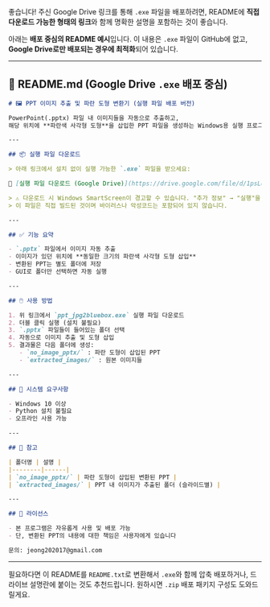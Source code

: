 좋습니다! 주신 Google Drive 링크를 통해 `.exe` 파일을 배포하려면, README에 **직접 다운로드 가능한 형태의 링크**와 함께 명확한 설명을 포함하는 것이 좋습니다.

아래는 **배포 중심의 README 예시**입니다.
이 내용은 `.exe` 파일이 GitHub에 없고, **Google Drive로만 배포되는 경우에 최적화**되어 있습니다.

---

## 📄 README.md (Google Drive `.exe` 배포 중심)

```markdown
# 🖼️ PPT 이미지 추출 및 파란 도형 변환기 (실행 파일 배포 버전)

PowerPoint(.pptx) 파일 내 이미지들을 자동으로 추출하고,  
해당 위치에 **파란색 사각형 도형**을 삽입한 PPT 파일을 생성하는 Windows용 실행 프로그램입니다.

---

## 📦 실행 파일 다운로드

> 아래 링크에서 설치 없이 실행 가능한 `.exe` 파일을 받으세요:

🔗 [실행 파일 다운로드 (Google Drive)](https://drive.google.com/file/d/1psLqP9MIE8zmPLs1ZFDXKb_1VXIKrm2o/view?usp=drive_link)

> ⚠️ 다운로드 시 Windows SmartScreen이 경고할 수 있습니다. "추가 정보" → "실행"을 눌러주세요.  
> 이 파일은 직접 빌드된 것이며 바이러스나 악성코드는 포함되어 있지 않습니다.

---

## ✅ 기능 요약

- `.pptx` 파일에서 이미지 자동 추출
- 이미지가 있던 위치에 **동일한 크기의 파란색 사각형 도형 삽입**
- 변환된 PPT는 별도 폴더에 저장
- GUI로 폴더만 선택하면 자동 실행

---

## 🖱️ 사용 방법

1. 위 링크에서 `ppt_jpg2bluebox.exe` 실행 파일 다운로드
2. 더블 클릭 실행 (설치 불필요)
3. `.pptx` 파일들이 들어있는 폴더 선택
4. 자동으로 이미지 추출 및 도형 삽입
5. 결과물은 다음 폴더에 생성:
   - `no_image_pptx/` : 파란 도형이 삽입된 PPT
   - `extracted_images/` : 원본 이미지들

---

## 🧩 시스템 요구사항

- Windows 10 이상
- Python 설치 불필요
- 오프라인 사용 가능

---

## 📝 참고

| 폴더명 | 설명 |
|--------|------|
| `no_image_pptx/` | 파란 도형이 삽입된 변환된 PPT |
| `extracted_images/` | PPT 내 이미지가 추출된 폴더 (슬라이드별) |

---

## 📜 라이선스

- 본 프로그램은 자유롭게 사용 및 배포 가능
- 단, 변환된 PPT의 내용에 대한 책임은 사용자에게 있습니다

문의: jeong202017@gmail.com
```

---

필요하다면 이 README를 `README.txt`로 변환해서 `.exe`와 함께 압축 배포하거나, 드라이브 설명란에 붙이는 것도 추천드립니다.
원하시면 `.zip` 배포 패키지 구성도 도와드릴게요.
